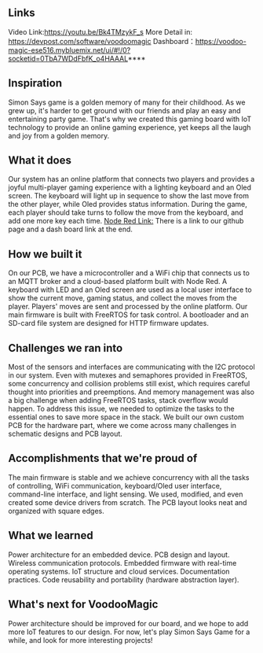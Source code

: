 ## Links
Video Link:https://youtu.be/Bk4TMzykF_s
More Detail in: https://devpost.com/software/voodoomagic
Dashboard：https://voodoo-magic-ese516.mybluemix.net/ui/#!/0?socketid=0TbA7WDdFbfK_o4HAAAL****
## Inspiration
Simon Says game is a golden memory of many for their childhood. As we grew up, it's harder to get ground with our friends and play an easy and entertaining party game. That's why we created this gaming board with IoT technology to provide an online gaming experience, yet keeps all the laugh and joy from a golden memory.
## What it does
Our system has an online platform that connects two players and provides a joyful multi-player gaming experience with a lighting keyboard and an Oled screen. The keyboard will light up in sequence to show the last move from the other player, while Oled provides status information. During the game, each player should take turns to follow the move from the keyboard, and add one more key each time. 
 [Node Red Link:](https://voodoo-magic-ese516.mybluemix.net/red/#flow/1e8bd1ca.15926e)
There is a link to our github page and a dash board link at the end.
## How we built it
On our PCB, we have a microcontroller and a WiFi chip that connects us to an MQTT broker and a cloud-based platform built with Node Red. A keyboard with LED and an Oled screen are used as a local user interface to show the current move, gaming status, and collect the moves from the player.
Players' moves are sent and processed by the online platform. Our main firmware is built with FreeRTOS for task control. A bootloader and an SD-card file system are designed for HTTP firmware updates.

## Challenges we ran into
Most of the sensors and interfaces are communicating with the I2C protocol in our system. Even with mutexes and semaphores provided in FreeRTOS, some concurrency and collision problems still exist, which requires careful thought into priorities and preemptions. And memory management was also a big challenge when adding FreeRTOS tasks, stack overflow would happen. To address this issue, we needed to optimize the tasks to the essential ones to save more space in the stack. We built our own custom PCB for the hardware part, where we come across many challenges in schematic designs and PCB layout.
## Accomplishments that we're proud of
The main firmware is stable and we achieve concurrency with all the tasks of controlling, WiFi communication, keyboard/Oled user interface, command-line interface, and light sensing. We used, modified, and even created some device drivers from scratch. The PCB layout looks neat and organized with square edges.
## What we learned
Power architecture for an embedded device. PCB design and layout. Wireless communication protocols. Embedded firmware with real-time operating systems. IoT structure and cloud services. Documentation practices. Code reusability and portability (hardware abstraction layer).
## What's next for VoodooMagic
Power architecture should be improved for our board, and we hope to add more IoT features to our design.
For now, let's play Simon Says Game for a while, and look for more interesting projects!
